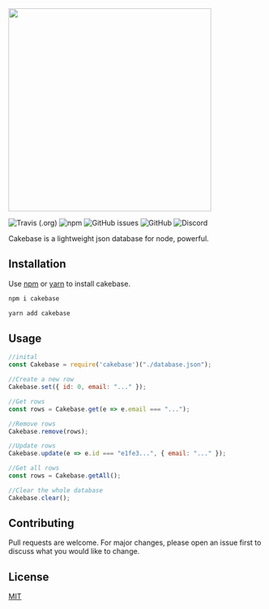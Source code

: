 <img src="https://raw.githubusercontent.com/erwinkulasic/Cakebase/master/docs/assets/Cakebase-400.png" width="400px"/>

![Travis (.org)](https://img.shields.io/travis/erwinkulasic/cakebase?color=violet)
![npm](https://img.shields.io/npm/dw/cakebase?color=violet)
![GitHub issues](https://img.shields.io/github/issues/erwinkulasic/cakebase?color=violet)
![GitHub](https://img.shields.io/github/license/erwinkulasic/cakebase?color=violet)
![Discord](https://img.shields.io/discord/759458665060761610?color=violet)


Cakebase is a lightweight json database for node, powerful.


## Installation

Use [npm](https://www.npmjs.com/) or [yarn](https://classic.yarnpkg.com/en/) to install cakebase.

```bash
npm i cakebase
```

```bash
yarn add cakebase
```

## Usage

```javascript
//inital
const Cakebase = require('cakebase')("./database.json");

//Create a new row
Cakebase.set({ id: 0, email: "..." });

//Get rows
const rows = Cakebase.get(e => e.email === "...");

//Remove rows
Cakebase.remove(rows);

//Update rows
Cakebase.update(e => e.id === "e1fe3...", { email: "..." });

//Get all rows
const rows = Cakebase.getAll();

//Clear the whole database
Cakebase.clear();
```

## Contributing
Pull requests are welcome. For major changes, please open an issue first to discuss what you would like to change.


## License
[MIT](https://github.com/erwinkulasic/Cakebase/blob/master/LICENSE)
